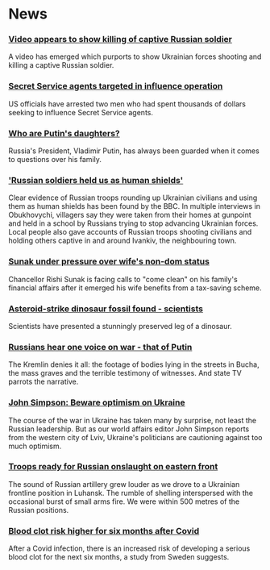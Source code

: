 # News
### [Video appears to show killing of captive Russian soldier](https://www.bbc.com/news/61025388)
A video has emerged which purports to show Ukrainian forces shooting and killing a captive Russian soldier. 
### [Secret Service agents targeted in influence operation](https://www.bbc.com/news/world-us-canada-61019127)
US officials have arrested two men who had spent thousands of dollars seeking to influence Secret Service agents. 
### [Who are Putin's daughters?](https://www.bbc.com/news/world-europe-61011141)
Russia's President, Vladimir Putin, has always been guarded when it comes to questions over his family.
### ['Russian soldiers held us as human shields'](https://www.bbc.com/news/world-europe-61020565)
Clear evidence of Russian troops rounding up Ukrainian civilians and using them as human shields has been found by the BBC. In multiple interviews in Obukhovychi, villagers say they were taken from their homes at gunpoint and held in a school by Russians trying to stop advancing Ukrainian forces. Local people also gave accounts of Russian troops shooting civilians and holding others captive in and around Ivankiv, the neighbouring town.
### [Sunak under pressure over wife's non-dom status](https://www.bbc.com/news/uk-politics-61017993)
Chancellor Rishi Sunak is facing calls to "come clean" on his family's financial affairs after it emerged his wife benefits from a tax-saving scheme.
### [Asteroid-strike dinosaur fossil found - scientists](https://www.bbc.com/news/science-environment-61013740)
Scientists have presented a stunningly preserved leg of a dinosaur.
### [Russians hear one voice on war - that of Putin](https://www.bbc.com/news/world-europe-61008293)
The Kremlin denies it all: the footage of bodies lying in the streets in Bucha, the mass graves and the terrible testimony of witnesses. And state TV parrots the narrative. 
### [John Simpson: Beware optimism on Ukraine](https://www.bbc.com/news/world-europe-61018275)
The course of the war in Ukraine has taken many by surprise, not least the Russian leadership. But as our world affairs editor John Simpson reports from the western city of Lviv, Ukraine's politicians are cautioning against too much optimism.
### [Troops ready for Russian onslaught on eastern front](https://www.bbc.com/news/world-europe-61018959)
The sound of Russian artillery grew louder as we drove to a Ukrainian frontline position in Luhansk. The rumble of shelling interspersed with the occasional burst of small arms fire. We were within 500 metres of the Russian positions.
### [Blood clot risk higher for six months after Covid](https://www.bbc.com/news/health-61010090)
After a Covid infection, there is an increased risk of developing a serious blood clot for the next six months, a study from Sweden suggests.
